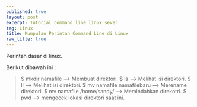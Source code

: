 ```yaml
---
published: true
layout: post
excerpt: Tutorial command line linux sever
tag: Linux
title: Kumpulan Perintah Command Line di Linux
raw_title: true
---
```

Perintah dasar di linux.

Berikut dibawah ini :

>	$ mkdir namafile			--> Membuat direktori.
	$ ls			--> Melihat isi direktori.
	$ ll			--> Melihat isi direktori.
    $ mv namafile namafilebaru	--> Merename direktori.
    $ mv namafile /home/sandy/	--> Memindahkan direkotri.
	$ pwd			--> mengecek lokasi direktori saat ini.